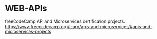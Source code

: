 # WEB-APIs
freeCodeCamp API and Microservices certification projects. https://www.freecodecamp.org/learn/apis-and-microservices/#apis-and-microservices-projects
